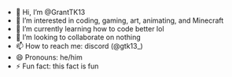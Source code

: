 - 👋 Hi, I’m @GrantTK13
- 👀 I’m interested in coding, gaming, art, animating, and Minecraft
- 🌱 I’m currently learning how to code better lol
- 💞️ I’m looking to collaborate on nothing
- 📫 How to reach me: discord (@gtk13_)
- 😄 Pronouns: he/him
- ⚡ Fun fact: this fact is fun

<!---
GrantTK13/GrantTK13 is a ✨ special ✨ repository because its `README.md` (this file) appears on your GitHub profile.
You can click the Preview link to take a look at your changes.
--->
